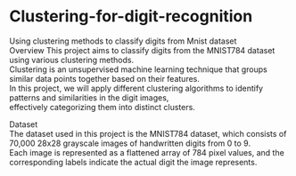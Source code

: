 # Clustering-for-digit-recognition
Using clustering methods to classify digits from Mnist dataset </br>
Overview
This project aims to classify digits from the MNIST784 dataset using various clustering methods.<br>
Clustering is an unsupervised machine learning technique that groups similar data points together based on their features.</br>
In this project, we will apply different clustering algorithms to identify patterns and similarities in the digit images,</br>
effectively categorizing them into distinct clusters.<br>

Dataset</br>
The dataset used in this project is the MNIST784 dataset, which consists of 70,000 28x28 grayscale images of handwritten digits from 0 to 9.</br>
Each image is represented as a flattened array of 784 pixel values, and the corresponding labels indicate the actual digit the image represents.</br>
